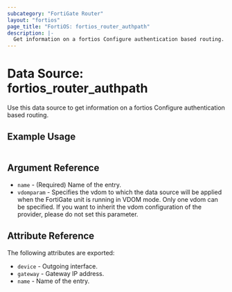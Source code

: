 ```yaml
---
subcategory: "FortiGate Router"
layout: "fortios"
page_title: "FortiOS: fortios_router_authpath"
description: |-
  Get information on a fortios Configure authentication based routing.
---
```


# Data Source: fortios_router_authpath
Use this data source to get information on a fortios Configure authentication based routing.


## Example Usage

```hcl

```

## Argument Reference

* `name` - (Required) Name of the entry.
* `vdomparam` - Specifies the vdom to which the data source will be applied when the FortiGate unit is running in VDOM mode. Only one vdom can be specified. If you want to inherit the vdom configuration of the provider, please do not set this parameter.

## Attribute Reference

The following attributes are exported:

* `device` - Outgoing interface.
* `gateway` - Gateway IP address.
* `name` - Name of the entry.
